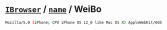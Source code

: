 # [`IBrowser`](/api/main/get-browser.md) / [`name`](../name.md) / WeiBo

```sh
Mozilla/5.0 (iPhone; CPU iPhone OS 12_0 like Mac OS X) AppleWebKit/605.1.15 (KHTML, like Gecko) Mobile/16A366 Weibo (iPhone8,2__weibo__8.9.3__iphone__os12.0)
```